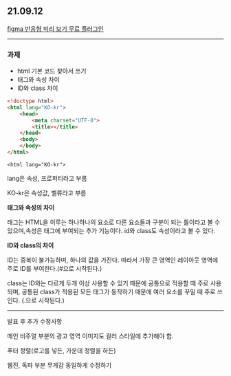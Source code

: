 ## 21.09.12



[figma 반응형 미리 보기 무료 플러그인](https://www.figma.com/community/plugin/840727678445998968/Responsive)



---



### 과제



- html 기본 코드 찾아서 쓰기
- 태그와 속성 차이
- ID와 class 차이



```HTML
<!doctype html>
<html lang="KO-kr">
    <head>
        <meta charset="UTF-8">
        <title></title>
    </head>
    <body>
    </body>
</html>
```

`<html lang="KO-kr">`

lang은 속성, 프로퍼티라고 부름

KO-kr은 속성값, 벨류라고 부름





**태그와 속성의 차이**

태그는 HTML을 이루는 하나하나의 요소로 다른 요소들과 구분이 되는 틀이라고 볼 수 있으며,속성은 태그에 부여되는 추가 기능이다. id와 class도 속성이라고 볼 수 있다.



**ID와 class의 차이**

ID는 중복이 불가능하며, 하나의 값을 가진다. 따라서 가장 큰 영역인 레이아웃 영역에 주로 ID를 부여한다.(#으로 시작된다.)

class는 ID와는 다르게 두개 이상 사용할 수 있기 때문에 공통으로 적용할 때 주로 사용되며, 공통된 class가 적용된 모든 태그가 동작하기 때문에 여러 요소를 꾸밀 때 주로 쓰인다. (.으로 시작된다.)





---



발표 후 추가 수정사항



메인 비주얼 부분의 광고 영역 이미지도 컬러 스타일에 추가해야 함.

푸터 정렬(로고를 넣든, 가운데 정렬을 하든)

웹진, 독파 부분 무게감 동일하게 수정하기
